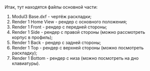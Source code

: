 Итак, тут находятся файлы основной части:
1) Modul3 Base.dxf - чертёж раскладки;
2) Render 1 Home View - рендер с основного положения;
3) Render 1 Front - рендер с передней стороны;
4) Render 1 Side - рендер с правой стороны (можно рассмотреть корпус в профиль);
5) Render 1 Back - рендер с задней стороны;
6) Render 1 Top - рендер с верхней стороны (можно посмотреть раскладку);
7) Render 1 Bottom - рендер с низа (можно посмотреть на дно клавиатуры).
